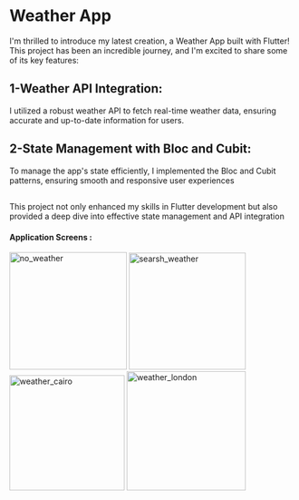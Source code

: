 # Weather App

I'm thrilled to introduce my latest creation, a Weather App built with Flutter! This project has been an incredible journey, and I'm excited to share some of its key features:

## 1-Weather API Integration:
I utilized a robust weather API to fetch real-time weather data, ensuring accurate and up-to-date information for users.

## 2-State Management with Bloc and Cubit:
To manage the app's state efficiently, I implemented the Bloc and Cubit patterns, ensuring smooth and responsive user experiences

## 
This project not only enhanced my skills in Flutter development but also provided a deep dive into effective state management and API integration


#### Application Screens :

<div>
  <img width="207" alt="no_weather" src="https://github.com/user-attachments/assets/daf9c7e4-3970-4dec-9945-0518453b51f0">
  <img width="206" alt="searsh_weather" src="https://github.com/user-attachments/assets/66e4ab30-0dee-4ae0-8f89-2838632cc2f3">
  <img width="203" alt="weather_cairo" src="https://github.com/user-attachments/assets/e644aa85-cedc-4616-ad74-dc58120cb3d2">
  <img width="210" alt="weather_london" src="https://github.com/user-attachments/assets/2dea46bf-59a2-4748-b054-471b4e1e1b6b">

</div>
